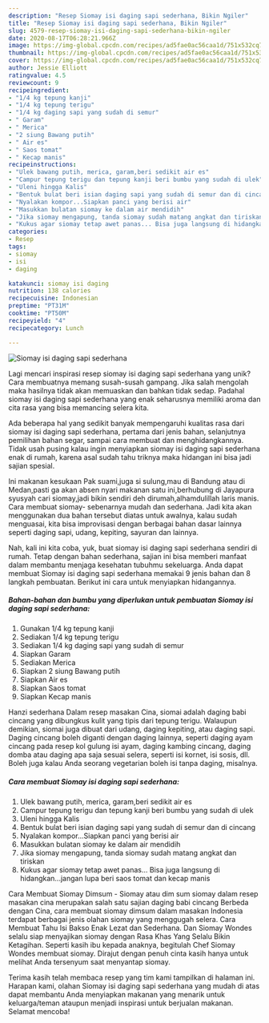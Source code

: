 ```yaml
---
description: "Resep Siomay isi daging sapi sederhana, Bikin Ngiler"
title: "Resep Siomay isi daging sapi sederhana, Bikin Ngiler"
slug: 4579-resep-siomay-isi-daging-sapi-sederhana-bikin-ngiler
date: 2020-08-17T06:28:21.966Z
image: https://img-global.cpcdn.com/recipes/ad5fae0ac56caa1d/751x532cq70/siomay-isi-daging-sapi-sederhana-foto-resep-utama.jpg
thumbnail: https://img-global.cpcdn.com/recipes/ad5fae0ac56caa1d/751x532cq70/siomay-isi-daging-sapi-sederhana-foto-resep-utama.jpg
cover: https://img-global.cpcdn.com/recipes/ad5fae0ac56caa1d/751x532cq70/siomay-isi-daging-sapi-sederhana-foto-resep-utama.jpg
author: Jessie Elliott
ratingvalue: 4.5
reviewcount: 9
recipeingredient:
- "1/4 kg tepung kanji"
- "1/4 kg tepung terigu"
- "1/4 kg daging sapi yang sudah di semur"
- " Garam"
- " Merica"
- "2 siung Bawang putih"
- " Air es"
- " Saos tomat"
- " Kecap manis"
recipeinstructions:
- "Ulek bawang putih, merica, garam,beri sedikit air es"
- "Campur tepung terigu dan tepung kanji beri bumbu yang sudah di ulek"
- "Uleni hingga Kalis"
- "Bentuk bulat beri isian daging sapi yang sudah di semur dan di cincang"
- "Nyalakan kompor...Siapkan panci yang berisi air"
- "Masukkan bulatan siomay ke dalam air mendidih"
- "Jika siomay mengapung, tanda siomay sudah matang angkat dan tiriskan"
- "Kukus agar siomay tetap awet panas... Bisa juga langsung di hidangkan...jangan lupa beri saos tomat dan kecap manis"
categories:
- Resep
tags:
- siomay
- isi
- daging

katakunci: siomay isi daging 
nutrition: 138 calories
recipecuisine: Indonesian
preptime: "PT31M"
cooktime: "PT50M"
recipeyield: "4"
recipecategory: Lunch

---
```



![Siomay isi daging sapi sederhana](https://img-global.cpcdn.com/recipes/ad5fae0ac56caa1d/751x532cq70/siomay-isi-daging-sapi-sederhana-foto-resep-utama.jpg)

Lagi mencari inspirasi resep siomay isi daging sapi sederhana yang unik? Cara membuatnya memang susah-susah gampang. Jika salah mengolah maka hasilnya tidak akan memuaskan dan bahkan tidak sedap. Padahal siomay isi daging sapi sederhana yang enak seharusnya memiliki aroma dan cita rasa yang bisa memancing selera kita.

Ada beberapa hal yang sedikit banyak mempengaruhi kualitas rasa dari siomay isi daging sapi sederhana, pertama dari jenis bahan, selanjutnya pemilihan bahan segar, sampai cara membuat dan menghidangkannya. Tidak usah pusing kalau ingin menyiapkan siomay isi daging sapi sederhana enak di rumah, karena asal sudah tahu triknya maka hidangan ini bisa jadi sajian spesial.

Ini makanan kesukaan Pak suami,juga si sulung,mau di Bandung atau di Medan,pasti ga akan absen nyari makanan satu ini,berhubung di Jayapura syusyah cari siomay,jadi bikin sendiri deh dirumah,alhamdulillah laris manis. Cara membuat siomay- sebenarnya mudah dan sederhana. Jadi kita akan menggunakan dua bahan tersebut diatas untuk awalnya, kalau sudah menguasai, kita bisa improvisasi dengan berbagai bahan dasar lainnya seperti daging sapi, udang, kepiting, sayuran dan lainnya.


Nah, kali ini kita coba, yuk, buat siomay isi daging sapi sederhana sendiri di rumah. Tetap dengan bahan sederhana, sajian ini bisa memberi manfaat dalam membantu menjaga kesehatan tubuhmu sekeluarga. Anda dapat membuat Siomay isi daging sapi sederhana memakai 9 jenis bahan dan 8 langkah pembuatan. Berikut ini cara untuk menyiapkan hidangannya.

<!--inarticleads1-->

##### Bahan-bahan dan bumbu yang diperlukan untuk pembuatan Siomay isi daging sapi sederhana:

1. Gunakan 1/4 kg tepung kanji
1. Sediakan 1/4 kg tepung terigu
1. Sediakan 1/4 kg daging sapi yang sudah di semur
1. Siapkan  Garam
1. Sediakan  Merica
1. Siapkan 2 siung Bawang putih
1. Siapkan  Air es
1. Siapkan  Saos tomat
1. Siapkan  Kecap manis


Hanzi sederhana Dalam resep masakan Cina, siomai adalah daging babi cincang yang dibungkus kulit yang tipis dari tepung terigu. Walaupun demikian, siomai juga dibuat dari udang, daging kepiting, atau daging sapi. Daging cincang boleh diganti dengan daging lainnya, seperti daging ayam cincang pada resep kol gulung isi ayam, daging kambing cincang, daging domba atau daging apa saja sesuai selera, seperti isi kornet, isi sosis, dll. Boleh juga kalau Anda seorang vegetarian boleh isi tanpa daging, misalnya. 

<!--inarticleads2-->

##### Cara membuat Siomay isi daging sapi sederhana:

1. Ulek bawang putih, merica, garam,beri sedikit air es
1. Campur tepung terigu dan tepung kanji beri bumbu yang sudah di ulek
1. Uleni hingga Kalis
1. Bentuk bulat beri isian daging sapi yang sudah di semur dan di cincang
1. Nyalakan kompor...Siapkan panci yang berisi air
1. Masukkan bulatan siomay ke dalam air mendidih
1. Jika siomay mengapung, tanda siomay sudah matang angkat dan tiriskan
1. Kukus agar siomay tetap awet panas... Bisa juga langsung di hidangkan...jangan lupa beri saos tomat dan kecap manis


Cara Membuat Siomay Dimsum - Siomay atau dim sum siomay dalam resep masakan cina merupakan salah satu sajian daging babi cincang Berbeda dengan Cina, cara membuat siomay dimsum dalam masakan Indonesia terdapat berbagai jenis olahan siomay yang menggugah selera. Cara Membuat Tahu Isi Bakso Enak Lezat dan Sederhana. Dan Siomay Wondes selalu siap menyajikan siomay dengan Rasa Khas Yang Selalu Bikin Ketagihan. Seperti kasih ibu kepada anaknya, begitulah Chef Siomay Wondes membuat siomay. Dirajut dengan penuh cinta kasih hanya untuk melihat Anda tersenyum saat menyantap siomay. 

Terima kasih telah membaca resep yang tim kami tampilkan di halaman ini. Harapan kami, olahan Siomay isi daging sapi sederhana yang mudah di atas dapat membantu Anda menyiapkan makanan yang menarik untuk keluarga/teman ataupun menjadi inspirasi untuk berjualan makanan. Selamat mencoba!
